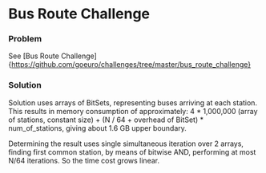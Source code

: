 # Bus Route Challenge

### Problem

See [Bus Route Challenge]{https://github.com/goeuro/challenges/tree/master/bus_route_challenge}

### Solution

Solution uses arrays of BitSets, representing buses arriving at each station. This results in memory consumption of approximately:
4 * 1,000,000 (array of stations, constant size) + (N / 64 + overhead of BitSet) * num_of_stations, giving about 1.6 GB upper boundary.

Determining the result uses single simultaneous iteration over 2 arrays, finding first common station, by means of bitwise AND, performing at most N/64 iterations.
So the time cost grows linear.
